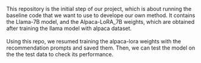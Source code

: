 This repository is the initial step of our project, which is about running the baseline code that we want to use to develope our own method. It contains the Llama-7B model, and the Alpaca-LoRA_7B weights, which are obtained after training the llama model with alpaca dataset.<br />   
Using this repo, we resumed training the alpaca-lora weights with the recommendation prompts and saved them. Then, we can test the model on the the test data to check its performance.<br />   
